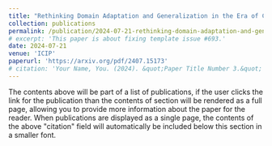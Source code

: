 ```yaml
---
title: "Rethinking Domain Adaptation and Generalization in the Era of CLIP"
collection: publications
permalink: /publication/2024-07-21-rethinking-domain-adaptation-and-generalization-in-the-era-of-clip
# excerpt: 'This paper is about fixing template issue #693.'
date: 2024-07-21
venue: 'ICIP'
paperurl: 'https://arxiv.org/pdf/2407.15173'
# citation: 'Your Name, You. (2024). &quot;Paper Title Number 3.&quot; <i>GitHub Journal of Bugs</i>. 1(3).'
---
```


The contents above will be part of a list of publications, if the user clicks the link for the publication than the contents of section will be rendered as a full page, allowing you to provide more information about the paper for the reader. When publications are displayed as a single page, the contents of the above "citation" field will automatically be included below this section in a smaller font.
